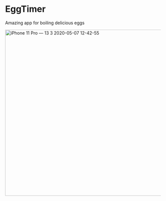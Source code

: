 # EggTimer
Amazing app for boiling delicious eggs

<img width="538" alt="iPhone 11 Pro — 13 3 2020-05-07 12-42-55" src="https://user-images.githubusercontent.com/19710492/81279844-507f4680-9060-11ea-8368-175cbba22532.png">

